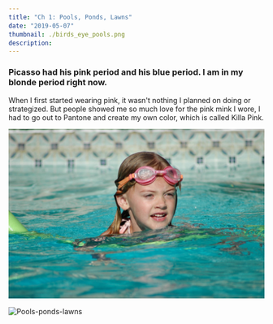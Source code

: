 ```yaml
---
title: "Ch 1: Pools, Ponds, Lawns"
date: "2019-05-07"
thumbnail: ./birds_eye_pools.png
description: 
---
```


### Picasso had his pink period and his blue period. I am in my blonde period right now.

When I first started wearing pink, it wasn't nothing I planned on doing or strategized. But people showed me so much love for the pink mink I wore, I had to go out to Pantone and create my own color, which is called Killa Pink.

![Pools-ponds-lawns](./mandy_in_pool.jpeg)


![Pools-ponds-lawns](./sprinkler.jpeg)
